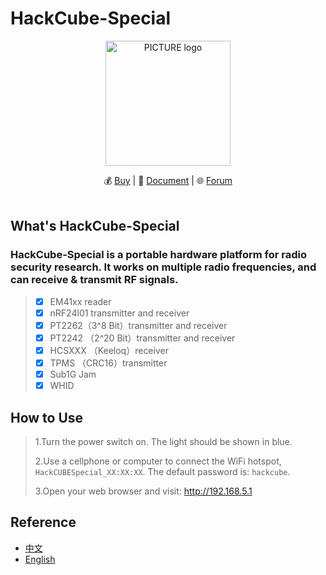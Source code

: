 #  HackCube-Special
<p align="center"><img alt="PICTURE logo" src="https://file-temp.oss-cn-beijing.aliyuncs.com/cube.png" width="200"></p>
<p align="center"> 
💰 <a href="https://shop142307030.taobao.com/?spm=a230r.7195193.1997079397.2.8gOnKF">Buy</a> | 
📖 <a href="https://github.com/UnicornTeam/hackcube-mini/wiki">Document</a> | 
🌐  <a href="https://unicorn.360.com/hackcube">Forum</a><br>
<br>
</p>

## What's HackCube-Special
### HackCube-Special is a portable hardware platform for radio security research. It works on multiple radio frequencies, and can receive & transmit RF signals. 

> - [x] EM41xx reader
> - [x] nRF24l01 transmitter and receiver
> - [x] PT2262（3^8 Bit）transmitter and receiver
> - [x] PT2242 （2^20 Bit）transmitter and receiver
> - [x] HCSXXX （Keeloq）receiver
> - [x] TPMS （CRC16）transmitter
> - [x] Sub1G  Jam
> - [x] WHID


##  How to Use

> 1.Turn the power switch on. The light should be shown in blue. 
>
> 2.Use a cellphone or computer to connect the WiFi hotspot, `HackCUBESpecial_XX:XX:XX`. The default password is: `hackcube`.
>
> 3.Open your web browser and visit: http://192.168.5.1


## Reference 
* [中文](https://github.com/UnicornTeam/hackcube-mini/blob/master/README_cn.md)
* [English](https://github.com/UnicornTeam/hackcube-mini/blob/master/README.md)

